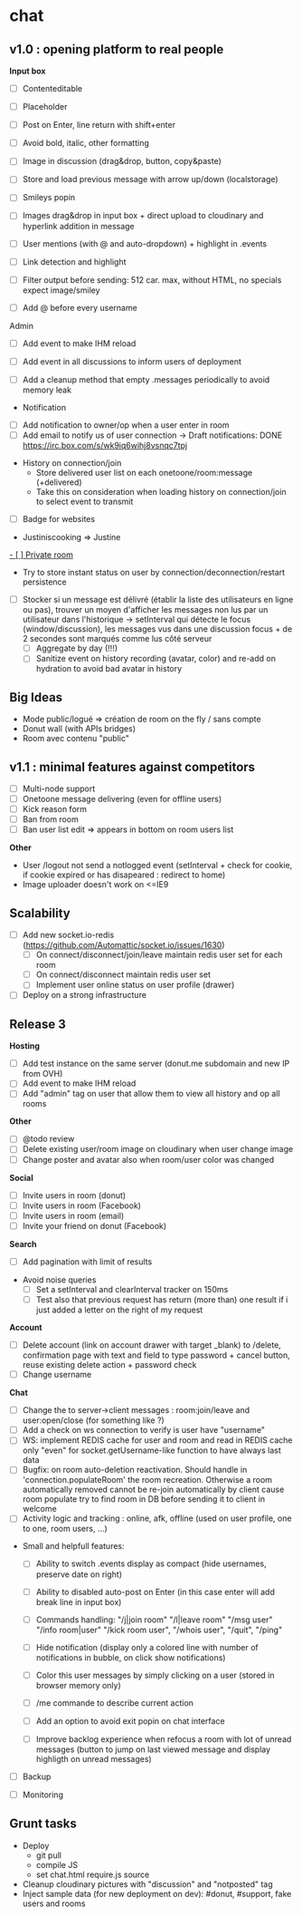 chat
====

## v1.0 : opening platform to real people

**Input box**
- [ ] Contenteditable
- [ ] Placeholder
- [ ] Post on Enter, line return with shift+enter
- [ ] Avoid bold, italic, other formatting
- [ ] Image in discussion (drag&drop, button, copy&paste)
- [ ] Store and load previous message with arrow up/down (localstorage)
- [ ] Smileys popin
- [ ] Images drag&drop in input box + direct upload to cloudinary and hyperlink addition in message
- [ ] User mentions (with @ and auto-dropdown) + highlight in .events
- [ ] Link detection and highlight
- [ ] Filter output before sending: 512 car. max, without HTML, no specials expect image/smiley

- [ ] Add @ before every username

Admin
- [ ] Add event to make IHM reload
- [ ] Add event in all discussions to inform users of deployment

- [ ] Add a cleanup method that empty .messages periodically to avoid memory leak

- Notification
- [ ] Add notification to owner/op when a user enter in room
- [ ] Add email to notify us of user connection
  -> Draft notifications: DONE https://irc.box.com/s/wk9iq6wihj8vsnqc7tpj

- History on connection/join
  - Store delivered user list on each onetoone/room:message (+delivered)
  - Take this on consideration when loading history on connection/join to select event to transmit

- [ ] Badge for websites

- Justiniscooking => Justine

[- [ ] Private room](??)

- Try to store instant status on user by connection/deconnection/restart persistence
- [ ] Stocker si un message est délivré (établir la liste des utilisateurs en ligne ou pas), trouver un moyen d'afficher les messages non lus par un utilisateur dans l'historique
 -> setInterval qui détecte le focus (window/discussion), les messages vus dans une discussion focus + de 2 secondes sont marqués comme lus côté serveur
  - [ ] Aggregate by day (!!!)
  - [ ] Sanitize event on history recording (avatar, color) and re-add on hydration to avoid bad avatar in history

## Big Ideas

- Mode public/logué
  => création de room on the fly / sans compte
- Donut wall (with APIs bridges)
- Room avec contenu "public"

## v1.1 : minimal features against competitors

- [ ] Multi-node support
- [ ] Onetoone message delivering (even for offline users)
- [ ] Kick reason form
- [ ] Ban from room
- [ ] Ban user list edit => appears in bottom on room users list

**Other**
- User /logout not send a notlogged event (setInterval + check for cookie, if cookie expired or has disapeared : redirect to home)
- Image uploader doesn't work on <=IE9

## Scalability

- [ ] Add new socket.io-redis (https://github.com/Automattic/socket.io/issues/1630)
  - [ ] On connect/disconnect/join/leave maintain redis user set for each room
  - [ ] On connect/disconnect maintain redis user set
  - [ ] Implement user online status on user profile (drawer)
- [ ] Deploy on a strong infrastructure

## Release 3

**Hosting**
- [ ] Add test instance on the same server (donut.me subdomain and new IP from OVH)
- [ ] Add event to make IHM reload
- [ ] Add "admin" tag on user that allow them to view all history and op all rooms

**Other**
- [ ] @todo review
- [ ] Delete existing user/room image on cloudinary when user change image
- [ ] Change poster and avatar also when room/user color was changed

**Social**
- [ ] Invite users in room (donut)
- [ ] Invite users in room (Facebook)
- [ ] Invite users in room (email)
- [ ] Invite your friend on donut (Facebook)

**Search**
- [ ] Add pagination with limit of results
- Avoid noise queries
  - [ ] Set a setInterval and clearInterval tracker on 150ms
  - [ ] Test also that previous request has return (more than) one result if i just added a letter on the right of my request

**Account**
- [ ] Delete account (link on account drawer with target _blank) to /delete, confirmation page with text and field to type password + cancel button, reuse existing delete action + password check
- [ ] Change username

**Chat**
- [ ] Change the to server->client messages : room:join/leave and user:open/close (for something like ?)
- [ ] Add a check on ws connection to verify is user have "username"
- [ ] WS: implement REDIS cache for user and room and read in REDIS cache only "even" for socket.getUsername-like function to have always last data
- [ ] Bugfix: on room auto-deletion reactivation. Should handle in 'connection.populateRoom' the room recreation. Otherwise a room automatically removed cannot be re-join automatically by client cause room populate try to find room in DB before sending it to client in welcome
- [ ] Activity logic and tracking : online, afk, offline (used on user profile, one to one, room users, ...)
- Small and helpfull features:
  - [ ] Ability to switch .events display as compact (hide usernames, preserve date on right)
  - [ ] Ability to disabled auto-post on Enter (in this case enter will add break line in input box)
  - [ ] Commands handling: "/j|join room" "/l|leave room" "/msg user" "/info room|user" "/kick room user", "/whois user", "/quit", "/ping"
  - [ ] Hide notification (display only a colored line with number of notifications in bubble, on click show notifications)
  - [ ] Color this user messages by simply clicking on a user (stored in browser memory only)
  - [ ] /me commande to describe current action
  - [ ] Add an option to avoid exit popin on chat interface
  - [ ] Improve backlog experience when refocus a room with lot of unread messages (button to jump on last viewed message and display highligth on unread messages)


- [ ] Backup
- [ ] Monitoring



## Grunt tasks
- Deploy
  - git pull
  - compile JS
  - set chat.html require.js source
- Cleanup cloudinary pictures with "discussion" and "notposted" tag
- Inject sample data (for new deployment on dev): #donut, #support, fake users and rooms
